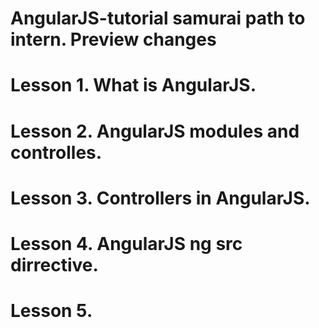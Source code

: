 # AngularJS-tutorial samurai path to intern. Preview changes
# Lesson 1. What is AngularJS.
# Lesson 2. AngularJS modules and controlles. 
# Lesson 3. Controllers in AngularJS.
# Lesson 4. AngularJS ng src dirrective.
# Lesson 5.

